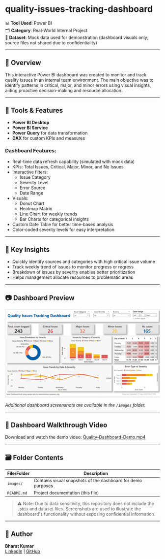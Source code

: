 # quality-issues-tracking-dashboard

📊 **Tool Used**: Power BI  
🗂️ **Category**: Real-World Internal Project  
📁 **Dataset**: Mock data used for demonstration (dashboard visuals only; source files not shared due to confidentiality)

---

## 📌 Overview

This interactive Power BI dashboard was created to monitor and track quality issues in an internal team environment. The main objective was to identify patterns in critical, major, and minor errors using visual insights, aiding proactive decision-making and resource allocation.

---

## 🔧 Tools & Features

- **Power BI Desktop**
- **Power BI Service**
- **Power Query** for data transformation
- **DAX** for custom KPIs and measures

### Dashboard Features:
- Real-time data refresh capability (simulated with mock data)
- KPIs: Total Issues, Critical, Major, Minor, and No Issues
- Interactive filters:
  - Issue Category
  - Severity Level
  - Error Source
  - Date Range
- Visuals:
  - Donut Chart
  - Heatmap Matrix
  - Line Chart for weekly trends
  - Bar Charts for categorical insights
- Custom Date Table for better time-based analysis
- Color-coded severity levels for easy interpretation

---

## 🧠 Key Insights

- Quickly identify sources and categories with high critical issue volume
- Track weekly trend of issues to monitor progress or regress
- Breakdown of issues by severity enables better prioritization
- Helps management allocate resources to problematic areas

---

## 📷 Dashboard Preview

![Dashboard Screenshot](Images/quality-dashboard-preview.png)

_Additional dashboard screenshots are available in the `/images` folder._

---

## 🎥 Dashboard Walkthrough Video

Download and watch the demo video: [Quality-Dashboard-Demo.mp4](Videos/Quality-Dashboard-Demo.mp4)

---

## 🗃️ Folder Contents

| File/Folder | Description |
|-------------|-------------|
| `images/` | Contains visual snapshots of the dashboard for demo purposes |
| `README.md` | Project documentation (this file) |

> ⚠️ Note: Due to data sensitivity, this repository does not include the `.pbix` and dataset files. Screenshots are used to illustrate the dashboard's functionality without exposing confidential information.

---

## 🔗 Author

**Bharat Kumar**  
[LinkedIn](https://www.linkedin.com/in/bharat-kumar-bh) | [GitHub](https://github.com/bharat1271)
